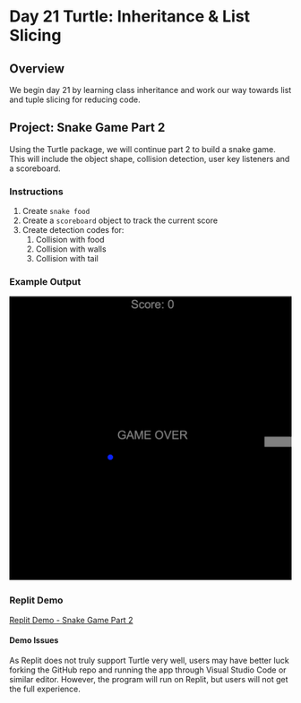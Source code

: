 # Day 21 Turtle: Inheritance & List Slicing

## Overview

We begin day 21 by learning class inheritance and work our way towards list and tuple slicing for reducing code.

## Project: Snake Game Part 2

Using the Turtle package, we will continue part 2 to build a snake game. This will include the object shape, collision detection, user key listeners and a scoreboard.

### Instructions

1. Create `snake food`
2. Create a `scoreboard` object to track the current score
3. Create detection codes for:
   1. Collision with food
   2. Collision with walls
   3. Collision with tail

### Example Output

![Snake Game Part 2](Images/snake_game_part2.png)

### Replit Demo

[Replit Demo - Snake Game Part 2](https://replit.com/@EoghyUnscripted/Snake-Game-2)

#### Demo Issues

As Replit does not truly support Turtle very well, users may have better luck forking the GitHub repo and running the app through Visual Studio Code or similar editor. However, the program will run on Replit, but users will not get the full experience.
